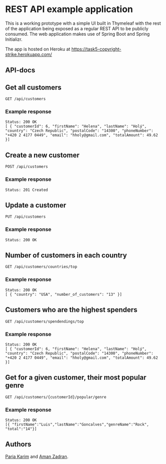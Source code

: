 # REST API example application
This is a working prototype with a simple UI built in Thymeleaf with the rest of the application being exposed as a regular REST API to be publicly consumed.
The web application makes use of Spring Boot and Spring Initializr. 

The app is hosted on Heroku at https://task5-copyright-strike.herokuapp.com/


## API-docs

## Get all customers

`GET /api/customers`

### Example response

    Status: 200 OK
    [ { "customerId": 6, "firstName": "Helena", "lastName": "Holý", "country": "Czech Republic", "postalCode": "14300", "phoneNumber": "+420 2 4177 0449", "email": "hholy@gmail.com", "totalAmount": 49.62 }]


## Create a new customer

`POST /api/customers`

### Example response

    Status: 201 Created  


## Update a customer

`PUT /api/customers`

### Example response

    Status: 200 OK


## Number of customers in each country

`GET /api/customers/countries/top`

### Example response

    Status: 200 OK
    [ { "country": "USA", "number_of_customers": "13" }]


## Customers who are the highest spenders

`GET /api/customers/spendendings/top`

### Example response

    Status: 200 OK
    [ { "customerId": 6, "firstName": "Helena", "lastName": "Holý", "country": "Czech Republic", "postalCode": "14300", "phoneNumber": "+420 2 4177 0449", "email": "hholy@gmail.com", "totalAmount": 49.62 }]

## Get for a given customer, their most popular genre

`GET /api/customers/{customerId}/popular/genre`

### Example response
    Status: 200 OK
    [{ "firstName":"Luis","lastName":"Goncalves","genreName":"Rock",            "total":"14"}]

## Authors

[Paria Karim](https://github.com/lillap) and [Aman Zadran](https://github.com/zadama).
